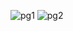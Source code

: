 ![pg1](https://github.com/SagarTk/JavaScript-Projects/assets/89976590/b21f4c10-3367-48ab-8b3e-65eb6593bd92)
![pg2](https://github.com/SagarTk/JavaScript-Projects/assets/89976590/ab0ff0c8-0e12-4197-9549-af9b29dd8592)
